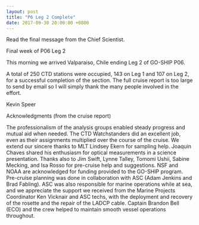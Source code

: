 ```yaml
---
layout: post
title: "P6 Leg 2 Complete"
date: 2017-09-30 20:00:00 +0800
---
```

<style>
img + em {
 text-align: justify;
 display: block;
 padding-left: 2em;
 padding-right: 2em;
}
</style>

Read the final message from the Chief Scientist.

Final week of P06 Leg 2

This morning we arrived Valparaiso, Chile ending Leg 2 of GO-SHIP P06.

A total of 250 CTD stations were occupied, 143 on Leg 1 and 107 on Leg 2, for a successful completion of the section.<!--more-->
The full cruise report is too large to send by email so I will simply thank the many people involved in the effort.

Kevin Speer

Acknowledgments (from the cruise report)

The professionalism of the analysis groups enabled steady progress and mutual aid when needed. The CTD Watchstanders did an excellent job, even as their assignments multiplied over the course of the cruise. We extend our sincere thanks to MLT Lindsey Ekern for sampling help. Joaquin Chaves shared his enthusiasm for optical measurements in a science presentation. Thanks also to Jim Swift, Lynne Talley, Tomomi Ushii, Sabine Mecking, and Isa Rosso for pre-cruise help and suggestions. NSF and NOAA are acknowledged for funding provided to the GO-SHIP program. Pre-cruise planning was done in collaboration with ASC (Adam Jenkins and Brad Fabling). ASC was also responsible for marine operations while at sea, and we appreciate the support we received from the Marine Projects Coordinator Ken Vicknair and ASC techs, with the deployment and recovery of the rosette and the repair of the LADCP cable. Captain Brandon Bell (ECO) and the crew helped to maintain smooth vessel operations throughout.

